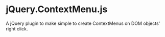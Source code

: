 # jQuery.ContextMenu.js
A jQuery plugin to make simple to create ContextMenus on DOM objects' right click.